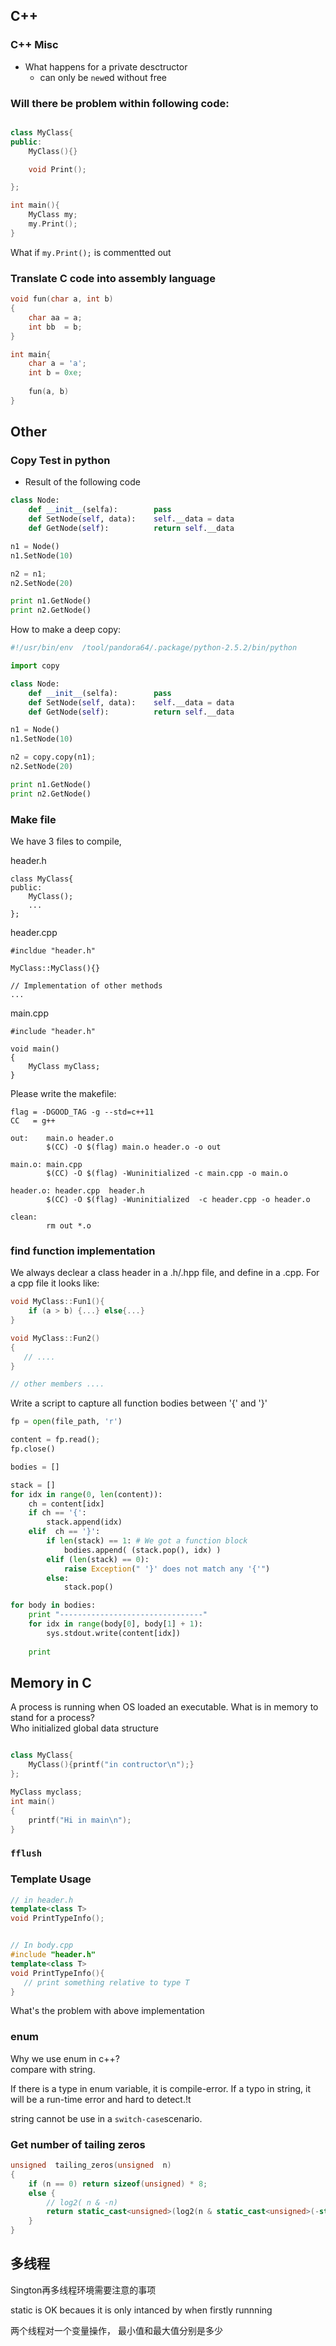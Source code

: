 
## C++ 
### C++ Misc
* What happens for a private desctructor 
    * can only be ```new```ed without free

### Will there be problem within following code:
```c++

class MyClass{
public:
    MyClass(){}

    void Print();

};

int main(){
    MyClass my;
    my.Print();
}
```
What if ```my.Print();```  is commentted out

### Translate C code into assembly language

```c
void fun(char a, int b)
{
    char aa = a;
    int bb  = b;
}

int main{
    char a = 'a';
    int b = 0xe;
    
    fun(a, b)
}
```

## Other 
### Copy Test in python
* Result of the following code
```python
class Node:
    def __init__(selfa):        pass
    def SetNode(self, data):    self.__data = data
    def GetNode(self):          return self.__data

n1 = Node()
n1.SetNode(10)

n2 = n1;
n2.SetNode(20)

print n1.GetNode()
print n2.GetNode()
```
How to make a deep copy: <br>

```python
#!/usr/bin/env  /tool/pandora64/.package/python-2.5.2/bin/python

import copy

class Node:
    def __init__(selfa):        pass
    def SetNode(self, data):    self.__data = data
    def GetNode(self):          return self.__data

n1 = Node()
n1.SetNode(10)

n2 = copy.copy(n1);
n2.SetNode(20)

print n1.GetNode()
print n2.GetNode()

```

### Make file 

We have 3 files to compile,

header.h
```
class MyClass{
public:
    MyClass();
    ...
};
```

header.cpp

```
#incldue "header.h"

MyClass::MyClass(){}

// Implementation of other methods
...
```

main.cpp
```
#include "header.h"

void main()
{
    MyClass myClass;
}
```

Please write the makefile: <br>
```
flag = -DGOOD_TAG -g --std=c++11
CC   = g++

out:    main.o header.o
        $(CC) -O $(flag) main.o header.o -o out

main.o: main.cpp
        $(CC) -O $(flag) -Wuninitialized -c main.cpp -o main.o

header.o: header.cpp  header.h
        $(CC) -O $(flag) -Wuninitialized  -c header.cpp -o header.o

clean:
        rm out *.o
```
### find function implementation

We always declear  a class header in a .h/.hpp file,  and define in a .cpp.  For a cpp file it looks like:

```c++
void MyClass::Fun1(){
    if (a > b) {...} else{...}
}

void MyClass::Fun2()
{
   // ....
}

// other members ....

```

Write a script to capture all function bodies between '{' and '}'

```python
fp = open(file_path, 'r')

content = fp.read(); 
fp.close()

bodies = []

stack = []
for idx in range(0, len(content)):
    ch = content[idx]
    if ch == '{':
        stack.append(idx)
    elif  ch == '}':
        if len(stack) == 1: # We got a function block
            bodies.append( (stack.pop(), idx) )
        elif (len(stack) == 0):
            raise Exception(" '}' does not match any '{'") 
        else:
            stack.pop()

for body in bodies:
    print "--------------------------------"
    for idx in range(body[0], body[1] + 1):
        sys.stdout.write(content[idx])
        
    print

```

## Memory in C
A process is  running when OS loaded an executable. What is in memory to stand for a process? <br>
Who initialized global data structure

```c++

class MyClass{
    MyClass(){printf("in contructor\n");}
};

MyClass myclass;
int main()
{
    printf("Hi in main\n");
}
```
### ```fflush```

### Template Usage
```c++
// in header.h
template<class T>
void PrintTypeInfo();


// In body.cpp
#include "header.h"
template<class T>
void PrintTypeInfo(){
   // print something relative to type T
}
```
   
 What's the problem with above implementation

### enum
Why we use enum in c++? <br> compare with string. 

If there is a type in enum variable, it is compile-error. If a typo in string, it will be a run-time error and hard to detect.!t

string cannot be use in a ```switch-case```scenario.

### Get number of tailing zeros

```c++
unsigned  tailing_zeros(unsigned  n)
{
	if (n == 0) return sizeof(unsigned) * 8;
	else {
		// log2( n & -n)
		return static_cast<unsigned>(log2(n & static_cast<unsigned>(-static_cast<int>(n))) );
	}
}
```

## 多线程
Sington再多线程环境需要注意的事项

static is OK becaues it is only intanced by when firstly runnning 


两个线程对一个变量操作， 最小值和最大值分别是多少

